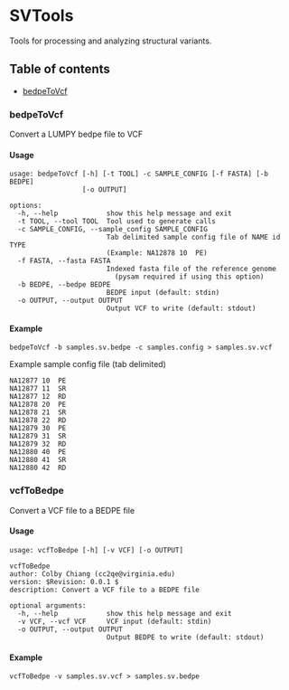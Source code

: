 SVTools
========
Tools for processing and analyzing structural variants.

## Table of contents
* [bedpeToVcf](#bedpetovcf)

### bedpeToVcf

Convert a LUMPY bedpe file to VCF

#### Usage
```
usage: bedpeToVcf [-h] [-t TOOL] -c SAMPLE_CONFIG [-f FASTA] [-b BEDPE]
                  [-o OUTPUT]

options:
  -h, --help            show this help message and exit
  -t TOOL, --tool TOOL  Tool used to generate calls
  -c SAMPLE_CONFIG, --sample_config SAMPLE_CONFIG
                        Tab delimited sample config file of NAME id TYPE
                        (Example: NA12878 10  PE)
  -f FASTA, --fasta FASTA
                        Indexed fasta file of the reference genome
                          (pysam required if using this option)
  -b BEDPE, --bedpe BEDPE
                        BEDPE input (default: stdin)
  -o OUTPUT, --output OUTPUT
                        Output VCF to write (default: stdout)
```


#### Example
```
bedpeToVcf -b samples.sv.bedpe -c samples.config > samples.sv.vcf
```

Example sample config file (tab delimited)
```
NA12877	10	PE
NA12877	11	SR
NA12877	12	RD
NA12878	20	PE
NA12878	21	SR
NA12878	22	RD
NA12879	30	PE
NA12879	31	SR
NA12879	32	RD
NA12880	40	PE
NA12880	41	SR
NA12880	42	RD
```

### vcfToBedpe

Convert a VCF file to a BEDPE file

#### Usage
```
usage: vcfToBedpe [-h] [-v VCF] [-o OUTPUT]

vcfToBedpe
author: Colby Chiang (cc2qe@virginia.edu)
version: $Revision: 0.0.1 $
description: Convert a VCF file to a BEDPE file

optional arguments:
  -h, --help            show this help message and exit
  -v VCF, --vcf VCF     VCF input (default: stdin)
  -o OUTPUT, --output OUTPUT
                        Output BEDPE to write (default: stdout)
```

#### Example
```
vcfToBedpe -v samples.sv.vcf > samples.sv.bedpe
```
